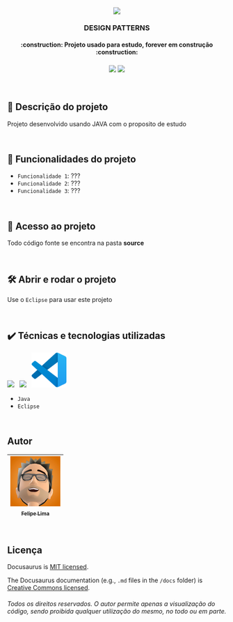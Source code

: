 <h3 align="center"> <img src="https://user-images.githubusercontent.com/20684484/236540911-0fbb94e1-edca-4a78-b70c-c703b1df65ae.png" width="400px" align="center" ><BR><BR>DESIGN PATTERNS</h3>

<h4 align="center">
:construction:  Projeto usado para estudo, forever em construção  :construction:
</h4>

<h3 align="center">
<img src="https://img.shields.io/badge/STATUS-FINALIZADO-blue">
<img src="https://img.shields.io/badge/PROJECT%20VERSION-0.0.0-yellow">
</h3>

<BR>

## 📃 Descrição do projeto

<p align="justify">
 Projeto desenvolvido usando JAVA com o proposito de estudo
</p>

<BR>

## :hammer: Funcionalidades do projeto

- `Funcionalidade 1`: ???
- `Funcionalidade 2`: ???
- `Funcionalidade 3`: ???

<BR>
  
## 📁 Acesso ao projeto

Todo código fonte se encontra na pasta **source**

<BR>
  
## 🛠️ Abrir e rodar o projeto

Use o ``Eclipse`` para usar este projeto


<BR>  
  
## ✔️ Técnicas e tecnologias utilizadas
<p align="justify">
<img width="80px" src="https://cdn.jsdelivr.net/gh/devicons/devicon/icons/java/java-original.svg">
&nbsp;&nbsp;<img width="80px" src="https://cdn.jsdelivr.net/gh/devicons/devicon/icons/git/git-original.svg">
&nbsp;&nbsp;<img width="80px" src="https://raw.githubusercontent.com/felip3fl/felip3fl/1a6a66b6a143aab342cf2df18f56d8c1c7e6c8fb/Material/Icon/vscode.svg">
</p>
 
- ``Java``
- ``Eclipse``
 
<BR>  
  
## Autor

| [<img src="https://github.com/felip3fl/felip3fl/blob/main/Material/Nick/nick1.jpg?raw=true" width=115><br><sub>Felipe Lima</sub>](https://github.com/felip3fl) | 
| :---: 
  
<BR>
    
## Licença

Docusaurus is [MIT licensed](./LICENSE).

The Docusaurus documentation (e.g., `.md` files in the `/docs` folder) is [Creative Commons licensed](./LICENSE-docs).
<i><h6>Todos os direitos reservados. O autor permite apenas a visualização do código, sendo proibida qualquer utilização do mesmo, no todo ou em parte.</h6></i>

